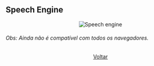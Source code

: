 ## Speech Engine ##

<p align="center">
  <img src="https://i.imgur.com/cgHzouv.png" alt="Speech engine">
</p>

###### Obs: Ainda não é compatível com todos os navegadores. ######

<p align="center">
  <a href="https://github.com/AllanCapistrano/Code-Drops">Voltar</a>
</p>
